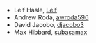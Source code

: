 * Leif Hasle, [Leif](https://github.com/Solarleaf)
* Andrew Roda, [awroda596](https://github.com/awroda596)
* David Jacobo, [djacobo3](https://github.com/djacobo3)
* Max Hibbard, [subasamax](https://github.com/Subasamax)
